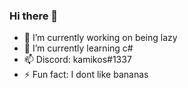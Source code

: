 ### Hi there 👋
- 🔭 I’m currently working on being lazy
- 🌱 I’m currently learning c#
- 📫 Discord: kamikos#1337
- ⚡ Fun fact: I dont like bananas
<!--
**kamikos/kamikos** is a ✨ _special_ ✨ repository because its `README.md` (this file) appears on your GitHub profile.

Here are some ideas to get you started:

- 🔭 I’m currently working on ...
- 🌱 I’m currently learning ...
- 👯 I’m looking to collaborate on ...
- 🤔 I’m looking for help with ...
- 💬 Ask me about ...
- 📫 How to reach me: ...
- 😄 Pronouns: ...
- ⚡ Fun fact: ...
-->
